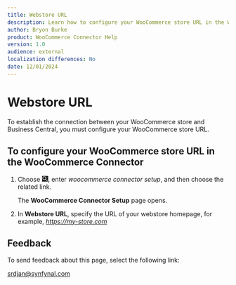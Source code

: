 ```yaml
---
title: Webstore URL
description: Learn how to configure your WooCommerce store URL in the WooCommerce Connector.
author: Bryon Burke
product: WooCommerce Connector Help
version: 1.0
audience: external
localization differences: No
date: 12/01/2024
---
```


<!-- markdownlint-disable MD006 MD007 MD009 MD024 MD025 MD033 -->
<!--// cspell:ignore  markdownlint allowfullscreen keyframes webstore woocommerce -->

# Webstore URL

To establish the connection between your WooCommerce store and Business Central, you must configure your WooCommerce store URL.

## To configure your WooCommerce store URL in the WooCommerce Connector

1. Choose ![Lightbulb that opens the Tell Me feature.](media/ui-search/search_small.png "Tell me what you want to do"), enter <i>woocommerce connector setup</i>, and then choose the related link.

   The <b>WooCommerce Connector Setup</b> page opens.

1. In <b>Webstore URL</b>, specify the URL of your webstore homepage, for example, <i>https://my-store.com</i>

## Feedback

To send feedback about this page, select the following link:

[srdjan@synfynal.com](mailto:srdjan@synfynal.com?subject=Documentation%20Feedback%20Product%20Docs:%20webstore-url)
